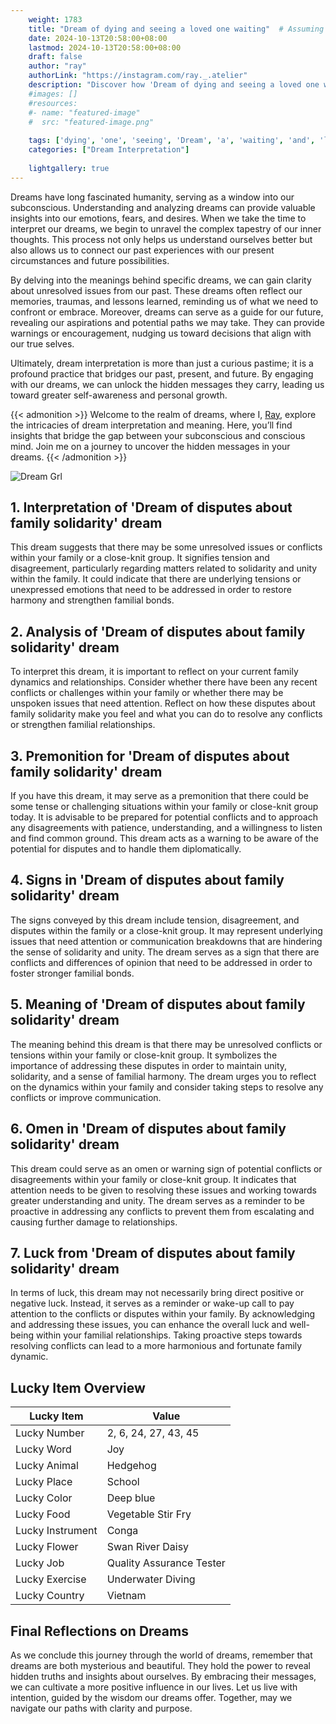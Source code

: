 ```yaml
---
    weight: 1783
    title: "Dream of dying and seeing a loved one waiting"  # Assuming 'title' column exists
    date: 2024-10-13T20:58:00+08:00
    lastmod: 2024-10-13T20:58:00+08:00
    draft: false
    author: "ray"
    authorLink: "https://instagram.com/ray._.atelier"
    description: "Discover how 'Dream of dying and seeing a loved one waiting' can interpret your future and uncover its significant meanings in your life."
    #images: []
    #resources:
    #- name: "featured-image"
    #  src: "featured-image.png"
    
    tags: ['dying', 'one', 'seeing', 'Dream', 'a', 'waiting', 'and', 'loved', 'of']
    categories: ["Dream Interpretation"]
    
    lightgallery: true
---
```

    
Dreams have long fascinated humanity, serving as a window into our subconscious. Understanding and analyzing dreams can provide valuable insights into our emotions, fears, and desires. When we take the time to interpret our dreams, we begin to unravel the complex tapestry of our inner thoughts. This process not only helps us understand ourselves better but also allows us to connect our past experiences with our present circumstances and future possibilities.

By delving into the meanings behind specific dreams, we can gain clarity about unresolved issues from our past. These dreams often reflect our memories, traumas, and lessons learned, reminding us of what we need to confront or embrace. Moreover, dreams can serve as a guide for our future, revealing our aspirations and potential paths we may take. They can provide warnings or encouragement, nudging us toward decisions that align with our true selves.

Ultimately, dream interpretation is more than just a curious pastime; it is a profound practice that bridges our past, present, and future. By engaging with our dreams, we can unlock the hidden messages they carry, leading us toward greater self-awareness and personal growth.

{{< admonition >}}
Welcome to the realm of dreams, where I, [Ray](https://instagram.com/ray._.atelier), explore the intricacies of dream interpretation and meaning. Here, you’ll find insights that bridge the gap between your subconscious and conscious mind. Join me on a journey to uncover the hidden messages in your dreams.
{{< /admonition >}}

![Dream Grl](https://cdn.pixabay.com/photo/2017/11/02/03/35/gothic-2910057_1280.jpg "Dream Grl")

## 1. Interpretation of 'Dream of disputes about family solidarity' dream

This dream suggests that there may be some unresolved issues or conflicts within your family or a close-knit group. It signifies tension and disagreement, particularly regarding matters related to solidarity and unity within the family. It could indicate that there are underlying tensions or unexpressed emotions that need to be addressed in order to restore harmony and strengthen familial bonds.

## 2. Analysis of 'Dream of disputes about family solidarity' dream

To interpret this dream, it is important to reflect on your current family dynamics and relationships. Consider whether there have been any recent conflicts or challenges within your family or whether there may be unspoken issues that need attention. Reflect on how these disputes about family solidarity make you feel and what you can do to resolve any conflicts or strengthen familial relationships.

## 3. Premonition for 'Dream of disputes about family solidarity' dream

If you have this dream, it may serve as a premonition that there could be some tense or challenging situations within your family or close-knit group today. It is advisable to be prepared for potential conflicts and to approach any disagreements with patience, understanding, and a willingness to listen and find common ground. This dream acts as a warning to be aware of the potential for disputes and to handle them diplomatically.

## 4. Signs in 'Dream of disputes about family solidarity' dream

The signs conveyed by this dream include tension, disagreement, and disputes within the family or a close-knit group. It may represent underlying issues that need attention or communication breakdowns that are hindering the sense of solidarity and unity. The dream serves as a sign that there are conflicts and differences of opinion that need to be addressed in order to foster stronger familial bonds.

## 5. Meaning of 'Dream of disputes about family solidarity' dream

The meaning behind this dream is that there may be unresolved conflicts or tensions within your family or close-knit group. It symbolizes the importance of addressing these disputes in order to maintain unity, solidarity, and a sense of familial harmony. The dream urges you to reflect on the dynamics within your family and consider taking steps to resolve any conflicts or improve communication.

## 6. Omen in 'Dream of disputes about family solidarity' dream

This dream could serve as an omen or warning sign of potential conflicts or disagreements within your family or close-knit group. It indicates that attention needs to be given to resolving these issues and working towards greater understanding and unity. The dream serves as a reminder to be proactive in addressing any conflicts to prevent them from escalating and causing further damage to relationships.

## 7. Luck from 'Dream of disputes about family solidarity' dream

In terms of luck, this dream may not necessarily bring direct positive or negative luck. Instead, it serves as a reminder or wake-up call to pay attention to the conflicts or disputes within your family. By acknowledging and addressing these issues, you can enhance the overall luck and well-being within your familial relationships. Taking proactive steps towards resolving conflicts can lead to a more harmonious and fortunate family dynamic.

## Lucky Item Overview
| Lucky Item          | Value              |
|---------------|--------------------|
| Lucky Number        | 2, 6, 24, 27, 43, 45  |
| Lucky Word          | Joy |
| Lucky Animal        | Hedgehog |
| Lucky Place         | School     |
| Lucky Color         | Deep blue     |
| Lucky Food          | Vegetable Stir Fry      |
| Lucky Instrument    | Conga |
| Lucky Flower        | Swan River Daisy    |
| Lucky Job           | Quality Assurance Tester       |
| Lucky Exercise      | Underwater Diving  |
| Lucky Country       | Vietnam    |


##  Final Reflections on Dreams

As we conclude this journey through the world of dreams, remember that dreams are both mysterious and beautiful. They hold the power to reveal hidden truths and insights about ourselves. By embracing their messages, we can cultivate a more positive influence in our lives. Let us live with intention, guided by the wisdom our dreams offer. Together, may we navigate our paths with clarity and purpose.
